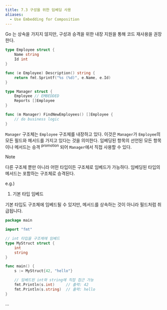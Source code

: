```yaml
---
title: 7.3 구성을 위한 임베딩 사용
aliases:
  - Use Embedding for Composition
---
```


Go 는 상속을 가지지 않지만, 구성과 승격을 위한 내장 지원을 통해 코드 재사용을 권장한다.

```go
type Employee struct {
    Name string
    Id int
}

func (e Employee) Description() string {
    return fmt.Sprintf("%s (%d)", e.Name, e.Id)
}

type Manager struct {
    Employee // EMBEDDED
    Reports []Employee
}

func (m Manager) FindNewEmployees() []Employee {
    // do business logic
}
```

`Manager` 구조체는 `Employee` 구조체를 내장하고 있다. 이것은 `Manager`가 `Employee`의 모든 필드와 메서드를 가지고 있다는 것을 의미한다. 
임베딩된 항목의 선언된 모든 항목이나 메서드는 승격 <sup>promotion</sup> 되어 `Manager`에서 직접 사용할 수 있다.

> [!NOTE] 
> 다른 구조체 뿐만 아니라 어떤 타입이든 구조체로 임베드가 가능하다.
> 임베딩된 타입의 메서드는 포함하는 구조체로 승격된다.

e.g.)

1. 기본 타입 임베드

기본 타입도 구조체에 임베드될 수 있지만, 메서드를 상속하는 것이 아니라 필드처럼 취급됩니다.

```go
package main

import "fmt"

// int 타입을 구조체에 임베드
type MyStruct struct {
    int
    string
}

func main() {
    s := MyStruct{42, "hello"}

    // 임베드된 int와 string에 직접 접근 가능
    fmt.Println(s.int)     // 출력: 42
    fmt.Println(s.string)  // 출력: hello
}
```

...

